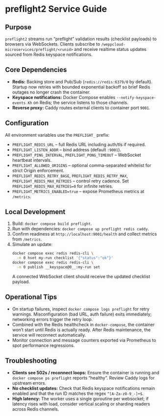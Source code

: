 # preflight2 Service Guide

## Purpose
`preflight2` streams run “preflight” validation results (checklist payloads) to browsers via WebSockets. Clients subscribe to `/weppcloud-microservices/preflight/<runid>` and receive realtime status updates sourced from Redis keyspace notifications.

## Core Dependencies
- **Redis:** Backing store and Pub/Sub (`redis://redis:6379/0` by default). Startup now retries with bounded exponential backoff so brief Redis outages no longer crash the container.
- **Keyspace notifications:** Docker Compose enables `--notify-keyspace-events Kh` on Redis; the service listens to those channels.
- **Reverse proxy:** Caddy routes external clients to container port `9001`.

## Configuration
All environment variables use the `PREFLIGHT_` prefix:
- `PREFLIGHT_REDIS_URL` – full Redis URL including auth/tls if required.
- `PREFLIGHT_LISTEN_ADDR` – bind address (default `:9001`).
- `PREFLIGHT_PING_INTERVAL`, `PREFLIGHT_PONG_TIMEOUT` – WebSocket heartbeat intervals.
- `PREFLIGHT_ALLOWED_ORIGINS` – optional comma-separated whitelist for strict Origin enforcement.
- `PREFLIGHT_REDIS_RETRY_BASE`, `PREFLIGHT_REDIS_RETRY_MAX`, `PREFLIGHT_REDIS_MAX_RETRIES` – control retry cadence. Set `PREFLIGHT_REDIS_MAX_RETRIES=0` for infinite retries.
- `PREFLIGHT_METRICS_ENABLED=true` – expose Prometheus metrics at `/metrics`.

## Local Development
1. Build: `docker compose build preflight`.
2. Run with dependencies: `docker compose up preflight redis caddy`.
3. Confirm readiness at `http://localhost:9001/health` and collect metrics from `/metrics`.
4. Simulate an update:
   ```bash
   docker compose exec redis redis-cli \
     -n 0 hset my-run checklist '{"status":"ok"}'
   docker compose exec redis redis-cli \
     -n 0 publish __keyspace@0__:my-run set
   ```
   A connected WebSocket client should receive the updated checklist payload.

## Operational Tips
- On startup failures, inspect `docker compose logs preflight` for retry warnings. Misconfiguration (bad URL, auth failure) exits immediately; networking errors trigger the retry loop.
- Combined with the Redis healthcheck in `docker-compose`, the container won’t start until Redis is actually ready. After Redis maintenance, the service will reconnect automatically.
- Monitor connection and message counters exported via Prometheus to spot performance regressions.

## Troubleshooting
- **Clients see 502s / reconnect loops:** Ensure the container is running and `docker compose ps preflight` reports “healthy”. Review Caddy logs for upstream errors.
- **No checklist updates:** Check that Redis keyspace notifications remain enabled and that the run ID matches the regex `^[A-Za-z0-9_-]+$`.
- **High latency:** The worker uses a single goroutine per websocket; if latency rises with load, consider vertical scaling or sharding readers across Redis channels.

